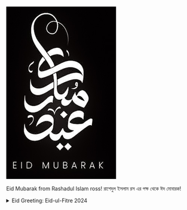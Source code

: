 ![EID I 2024 MUBARAK!](received_919146719895355.jpg)

Eid Mubarak from Rashadul Islam ross!
রাশেদুল ইসলাম রস এর পক্ষ থেকে ঈদ মোবারক!

<details>
  <summary>Eid Greeting: Eid-ul-Fitre 2024</summary>
  

<details>
<summary>GREETINGS</summary>
  
  ```
  Happy to see your presence here!
  ```
  
<details>
        <summary>[ B ] 
        Rashadul Islam ross</summary>

  ```
  Brief:
  ```
            <summary>[ B1 ] Let’s Introduce Me</summary>

   * B.Sc. in Computer Science, System & Software Computation System, Canada
   * B.Sc. in Computer Engineering, Software Engineering, Bangladesh

            <summary>[ B2 ] Engagement</summary>

   + Full Stack DevOP ( Software )
   + Enterprise Design and Business Development
   + Enterprise Ready Software And System Architect
   + Liaison & Fundraiser for charity
   + Fedora: Open Source Community Ambassador
   + Data Analyst & Interpreter: Artificial Intelligence and Machine Learning
   + Algorithm Design and Development
   + Op-Ed: Technical Documentation, System Administration, Newsletter, Journal
   + Author: The Art of Artificial Intelligence & Computing System
   + Coach & Mentor: Industry 4.0 Leaders
   + Counselling SaaS, IaaS, PaaS
   + Community & Policy: Exploratory & explanatory speaker

    <summary>[ B3 ] 
        Network contributions</summary>

  ```
  Connected network and affiliates:
  ```
     + IEEE
     + AIESEC
     + BSA
     + CFES
     + ENCS
     + RZS
     + CANT
     + IUB
     + ACADIA
     + CONCORDIA
     + LEGAL OFFICE 
     + PR, ADVERTISING AND MEDIA HOUSE
     + CHARTERED FIRMS
     + SCHOOLS
     + STEM COMMUNITY
     + IRON RING COMMUNITY
     + many more
</details>

<details>
        <summary> [ C ] Greeting</summary>

  ```
  English v0.01:
  ```
   > Let your perceptions lead you to where the future is realized through your understanding. A very happy and warm Eid wishes to you, your friends and family both at home and abroad!
  
  ```
  Bengla v0.01:
  ```

   > আপনার উপলব্ধিগুলি আপনাকে সেই দিকে নিয়ে যেতে দিন যেখানে আপনার বোঝার মাধ্যমে ভবিষ্যত উপলব্ধি করা হয়। দেশে এবং বিদেশে আপনাকে, আপনার বন্ধুবান্ধব এবং পরিবারকে একটি খুব খুশি এবং উষ্ণ ঈদের শুভেচ্ছা!

  ```
  French v0.01 :
  ```

   > Laissez vos perceptions vous conduire là où l’avenir se réalise grâce à votre compréhension. Un Aïd très joyeux et chaleureux vous souhaite, ainsi qu'à vos amis et votre famille, au pays et à l'étranger !

   </details>

<details>
        <summary> [ D ] Those who miss me: an image of mine says the gist</summary>

  ```
  How am i looking now, what's new?
  ```

   ![Pixels](IMG_20240404_095225311.jpg)

   </details>

 <details>
   <summary> [ E ] How to reach</summary>

  ```
  Current Availability
  ```

   | Title      | Location |  Availability     |
   | :---        |    :----:   |          ---: |
   | Webex      | Gmail: rashadul.cse       | Video Conferencing   |
   | Postbox      | Outlook: itsme.rashadul       | Email   |
   | SMS/Page  | +HH0 AHDA GO ROSS        |  Send sms      |
   | Cell  | +HH0 AGA DAA HCIE        |  24x7      |
   | Venue  | BE.7376062, HI.2598786        |  You're invited & encouraged to attend      |

 </details>
</details>

```
Again, Eid Mubarak & Thank you!
```
</details>
